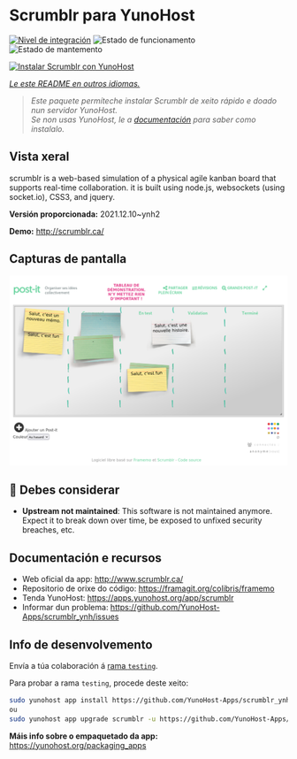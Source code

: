 <!--
NOTA: Este README foi creado automáticamente por <https://github.com/YunoHost/apps/tree/master/tools/readme_generator>
NON debe editarse manualmente.
-->

# Scrumblr para YunoHost

[![Nivel de integración](https://apps.yunohost.org/badge/integration/scrumblr)](https://ci-apps.yunohost.org/ci/apps/scrumblr/)
![Estado de funcionamento](https://apps.yunohost.org/badge/state/scrumblr)
![Estado de mantemento](https://apps.yunohost.org/badge/maintained/scrumblr)

[![Instalar Scrumblr con YunoHost](https://install-app.yunohost.org/install-with-yunohost.svg)](https://install-app.yunohost.org/?app=scrumblr)

*[Le este README en outros idiomas.](./ALL_README.md)*

> *Este paquete permíteche instalar Scrumblr de xeito rápido e doado nun servidor YunoHost.*  
> *Se non usas YunoHost, le a [documentación](https://yunohost.org/install) para saber como instalalo.*

## Vista xeral

scrumblr is a web-based simulation of a physical agile kanban board that supports real-time collaboration. it is built using node.js, websockets (using socket.io), CSS3, and jquery. 


**Versión proporcionada:** 2021.12.10~ynh2

**Demo:** <http://scrumblr.ca/>

## Capturas de pantalla

![Captura de pantalla de Scrumblr](./doc/screenshots/post-it_demo.png)

## :red_circle: Debes considerar

- **Upstream not maintained**: This software is not maintained anymore. Expect it to break down over time, be exposed to unfixed security breaches, etc.

## Documentación e recursos

- Web oficial da app: <http://www.scrumblr.ca/>
- Repositorio de orixe do código: <https://framagit.org/colibris/framemo>
- Tenda YunoHost: <https://apps.yunohost.org/app/scrumblr>
- Informar dun problema: <https://github.com/YunoHost-Apps/scrumblr_ynh/issues>

## Info de desenvolvemento

Envía a túa colaboración á [rama `testing`](https://github.com/YunoHost-Apps/scrumblr_ynh/tree/testing).

Para probar a rama `testing`, procede deste xeito:

```bash
sudo yunohost app install https://github.com/YunoHost-Apps/scrumblr_ynh/tree/testing --debug
ou
sudo yunohost app upgrade scrumblr -u https://github.com/YunoHost-Apps/scrumblr_ynh/tree/testing --debug
```

**Máis info sobre o empaquetado da app:** <https://yunohost.org/packaging_apps>

